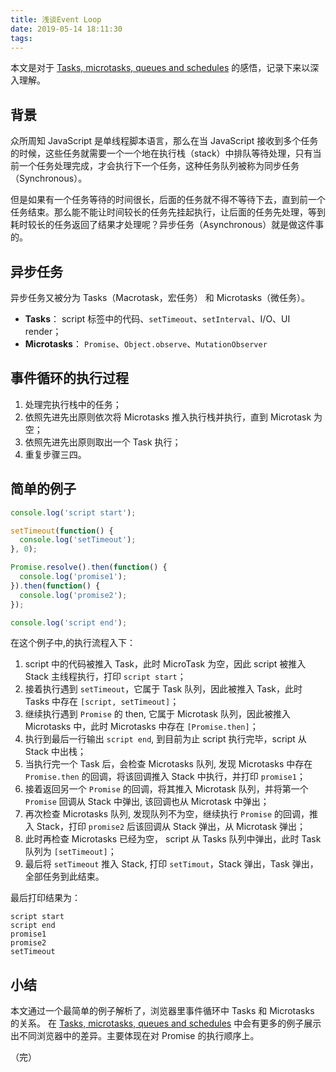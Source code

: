 ```yaml
---
title: 浅谈Event Loop
date: 2019-05-14 18:11:30
tags:
---
```


本文是对于 [Tasks, microtasks, queues and schedules](https://jakearchibald.com/2015/tasks-microtasks-queues-and-schedules/) 的感悟，记录下来以深入理解。

## 背景
众所周知 JavaScript 是单线程脚本语言，那么在当 JavaScript 接收到多个任务的时候，这些任务就需要一个一个地在执行栈（stack）中排队等待处理，只有当前一个任务处理完成，才会执行下一个任务，这种任务队列被称为同步任务（Synchronous）。

但是如果有一个任务等待的时间很长，后面的任务就不得不等待下去，直到前一个任务结束。那么能不能让时间较长的任务先挂起执行，让后面的任务先处理，等到耗时较长的任务返回了结果才处理呢？异步任务（Asynchronous）就是做这件事的。

## 异步任务
异步任务又被分为 Tasks（Macrotask，宏任务） 和 Microtasks（微任务）。

* **Tasks**： script 标签中的代码、`setTimeout`、`setInterval`、I/O、UI render；
* **Microtasks**： `Promise`、`Object.observe`、`MutationObserver`

## 事件循环的执行过程
1. 处理完执行栈中的任务；
2. 依照先进先出原则依次将 Microtasks 推入执行栈并执行，直到 Microtask 为空；
3. 依照先进先出原则取出一个 Task 执行；
4. 重复步骤三四。

## 简单的例子
``` Javascript
console.log('script start');

setTimeout(function() {
  console.log('setTimeout');
}, 0);

Promise.resolve().then(function() {
  console.log('promise1');
}).then(function() {
  console.log('promise2');
});

console.log('script end');
```
在这个例子中,的执行流程入下：
1. script 中的代码被推入 Task，此时 MicroTask 为空，因此 script 被推入 Stack 主线程执行，打印 `script start`；
2. 接着执行遇到 `setTimeout`，它属于 Task 队列，因此被推入 Task，此时 Tasks 中存在 `[script, setTimeout]`；
3. 继续执行遇到 `Promise` 的 then, 它属于 Microtask 队列，因此被推入 Microtasks 中，此时 Microtasks 中存在 `[Promise.then]`；
4. 执行到最后一行输出 `script end`, 到目前为止 script 执行完毕，script 从 Stack 中出栈；
5. 当执行完一个 Task 后，会检查 Microtasks 队列, 发现 Microtasks 中存在 `Promise.then` 的回调，将该回调推入 Stack 中执行，并打印 `promise1`；
6. 接着返回另一个 `Promise` 的回调，将其推入 Microtask 队列，并将第一个 `Promise` 回调从 Stack 中弹出, 该回调也从 Microtask 中弹出；
7. 再次检查 Microtasks 队列, 发现队列不为空，继续执行 `Promise` 的回调，推入 Stack，打印 `promise2` 后该回调从 Stack 弹出，从 Microtask 弹出；
8. 此时再检查 Microtasks 已经为空， script 从 Tasks 队列中弹出，此时 Task 队列为 `[setTimeout]`；
9. 最后将 `setTimeout` 推入 Stack, 打印 `setTimout`，Stack 弹出，Task 弹出，全部任务到此结束。

最后打印结果为：
```
script start
script end
promise1
promise2
setTimeout
```

## 小结
本文通过一个最简单的例子解析了，浏览器里事件循环中 Tasks 和 Microtasks 的关系。
在 [Tasks, microtasks, queues and schedules](https://jakearchibald.com/2015/tasks-microtasks-queues-and-schedules/) 中会有更多的例子展示出不同浏览器中的差异。主要体现在对 Promise 的执行顺序上。
 
（完）